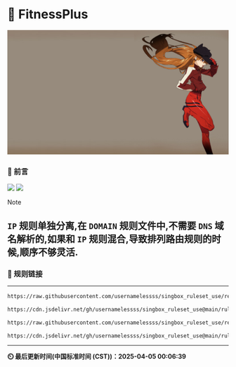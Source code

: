 
# 🧸 FitnessPlus
![](https://raw.githubusercontent.com/usernamelessss/picture-bed/main/images/202504042256831.jpg)
### 📣 前言
![](https://shields.io/badge/-移除重复规则-ff69b4) ![](https://shields.io/badge/-IP&nbsp;规则单独存放不与&nbsp;DOMAIN&nbsp;等混合-green)
> [!NOTE]
**`IP` 规则单独分离,在 `DOMAIN` 规则文件中,不需要 `DNS` 域名解析的,如果和 `IP` 规则混合,导致排列路由规则的时候,顺序不够灵活.**
---

###  🔗 规则链接
---

```url
https://raw.githubusercontent.com/usernamelessss/singbox_ruleset_use/refs/heads/main/rule/FitnessPlus/FitnessPlus_No_IP.json
```

```url
https://cdn.jsdelivr.net/gh/usernamelessss/singbox_ruleset_use@main/rule/FitnessPlus/FitnessPlus_No_IP.json
```

```url
https://raw.githubusercontent.com/usernamelessss/singbox_ruleset_use/refs/heads/main/rule/FitnessPlus/FitnessPlus_No_IP.srs
```

```url
https://cdn.jsdelivr.net/gh/usernamelessss/singbox_ruleset_use@main/rule/FitnessPlus/FitnessPlus_No_IP.srs
```

---
**⏲️ 最后更新时间(中国标准时间 (CST))：2025-04-05 00:06:39**